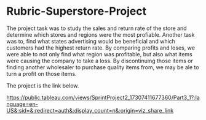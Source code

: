 # Rubric-Superstore-Project
The project task was to study the sales and return rate of the store and determine which stores 
and regions were the most profiable. Another task was to, find what states advertising would be 
beneficial and which customers had the highest return rate. By comparing profits and loses, we were
able to not only find what region was profitable, but also what items were causing the company to take a loss.
By discontinuing those items or finding another wholesaler to purchase quality items from, we may be ale 
to turn a profit on those items.

The project is the link below.

https://public.tableau.com/views/SprintProject2_17307411677360/Part3_1?:language=en-US&:sid=&:redirect=auth&:display_count=n&:origin=viz_share_link
